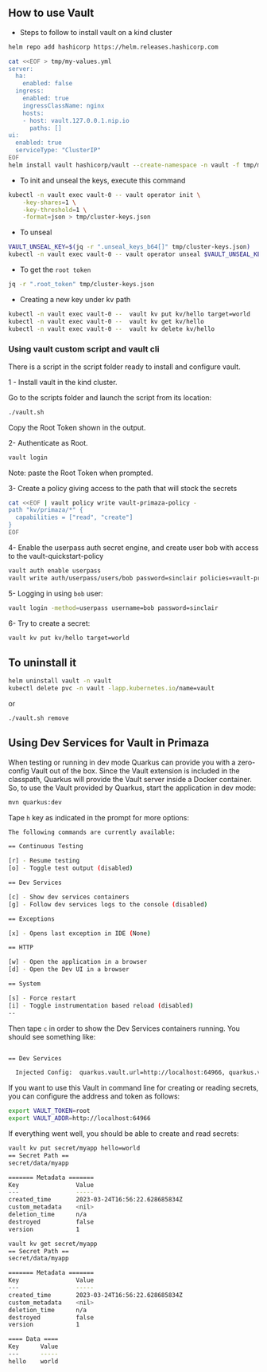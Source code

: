 ## How to use Vault

- Steps to follow to install vault on a kind cluster
```bash
helm repo add hashicorp https://helm.releases.hashicorp.com

cat <<EOF > tmp/my-values.yml
server:
  ha:
    enabled: false
  ingress:
    enabled: true
    ingressClassName: nginx    
    hosts:
    - host: vault.127.0.0.1.nip.io
      paths: []
ui:
  enabled: true
  serviceType: "ClusterIP"
EOF
helm install vault hashicorp/vault --create-namespace -n vault -f tmp/my-values.yml
```
- To init and unseal the keys, execute this command
```bash
kubectl -n vault exec vault-0 -- vault operator init \
    -key-shares=1 \
    -key-threshold=1 \
    -format=json > tmp/cluster-keys.json
```
- To unseal
```bash
VAULT_UNSEAL_KEY=$(jq -r ".unseal_keys_b64[]" tmp/cluster-keys.json)
kubectl -n vault exec vault-0 -- vault operator unseal $VAULT_UNSEAL_KEY
```
- To get the `root token`
```bash
jq -r ".root_token" tmp/cluster-keys.json
```
- Creating a new key under kv path
```bash
kubectl -n vault exec vault-0 --  vault kv put kv/hello target=world
kubectl -n vault exec vault-0 --  vault kv get kv/hello
kubectl -n vault exec vault-0 --  vault kv delete kv/hello
```


### Using vault custom script and vault cli

There is a script in the script folder ready to install and configure vault.

1 - Install vault in the kind cluster.

Go to the scripts folder and launch the script from its location:
````bash
./vault.sh
````

Copy the Root Token shown in the output.

2- Authenticate as Root.
````bash
vault login
````
Note: paste the Root Token when prompted.


3- Create a policy giving access to the path that will stock the secrets
```bash
cat <<EOF | vault policy write vault-primaza-policy -                                                                                                                  ✔  13:07:05
path "kv/primaza/*" {
  capabilities = ["read", "create"]
}
EOF
```

4- Enable the userpass auth secret engine, and create user bob with access to the vault-quickstart-policy
````bash
vault auth enable userpass
vault write auth/userpass/users/bob password=sinclair policies=vault-primaza-policy
````

5- Logging in using `bob` user:

```bash
vault login -method=userpass username=bob password=sinclair
```

6- Try to create a secret:

```bash
vault kv put kv/hello target=world
```

## To uninstall it
```bash
helm uninstall vault -n vault
kubectl delete pvc -n vault -lapp.kubernetes.io/name=vault
```

or 

```bash
./vault.sh remove
```

## Using Dev Services for Vault in Primaza

When testing or running in dev mode Quarkus can provide you with a zero-config Vault out of the box. 
Since the Vault extension is included in the classpath, Quarkus will provide the Vault server inside a Docker container. 
So, to use the Vault provided by Quarkus, start the application in dev mode: 

```bash
mvn quarkus:dev
```

Tape `h` key as indicated in the prompt for more options:  

```bash
The following commands are currently available:

== Continuous Testing

[r] - Resume testing
[o] - Toggle test output (disabled)

== Dev Services

[c] - Show dev services containers
[g] - Follow dev services logs to the console (disabled)

== Exceptions

[x] - Opens last exception in IDE (None)

== HTTP

[w] - Open the application in a browser
[d] - Open the Dev UI in a browser

== System

[s] - Force restart
[i] - Toggle instrumentation based reload (disabled)
--


```
Then tape `c` in order to show the Dev Services containers running. You should see something like:

```bash

== Dev Services

  Injected Config:  quarkus.vault.url=http://localhost:64966, quarkus.vault.authentication.client-token=root

```

If you want to use this Vault in command line for creating or reading secrets, you can configure the address and token as follows:

```bash
export VAULT_TOKEN=root
export VAULT_ADDR=http://localhost:64966 
```

If everything went well, you should be able to create and read secrets:

```bash
vault kv put secret/myapp hello=world
== Secret Path ==
secret/data/myapp

======= Metadata =======
Key                Value
---                -----
created_time       2023-03-24T16:56:22.628685834Z
custom_metadata    <nil>
deletion_time      n/a
destroyed          false
version            1

```

```bash
vault kv get secret/myapp                                                                                                                               ✔  17:56:22 
== Secret Path ==
secret/data/myapp

======= Metadata =======
Key                Value
---                -----
created_time       2023-03-24T16:56:22.628685834Z
custom_metadata    <nil>
deletion_time      n/a
destroyed          false
version            1

==== Data ====
Key      Value
---      -----
hello    world
```